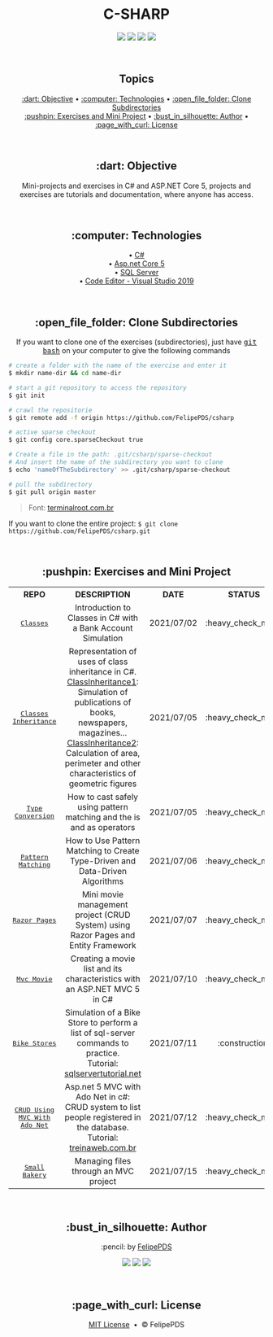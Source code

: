 # <h1 align="center">C-SHARP</h1>

<p align="center">
  <a href="https://github.com/FelipePDS/csharp/blob/main/LICENSE"><img src="https://img.shields.io/github/license/Felipepds/csharp?style=for-the-badge"/></a> 
  <img src="https://img.shields.io/github/last-commit/FelipePDS/csharp?style=for-the-badge"/>
  <img src="https://img.shields.io/static/v1?label=ASP.NET&message=v5&color=512BD4&style=for-the-badge"/> 
  <img src="https://img.shields.io/static/v1?label=Visual+Studio&message=community+2019&color=5C2D91&style=for-the-badge&logo=VisualStudio"/> 
</p>

<br>
<h2 align="center">Topics</h2>

<p align="center">
  <a href="#objective">:dart: Objective</a> &bull; 
  <a href="#technologies">:computer: Technologies</a> &bull; 
  <a href="#clone">:open_file_folder: Clone Subdirectories</a> <br>
  <a href="#exercises">:pushpin: Exercises and Mini Project</a> &bull; 
  <a href="#author">:bust_in_silhouette: Author</a> &bull; 
  <a href="#license">:page_with_curl: License</a>
</p>

<br>
<h2 id="objective" align="center">:dart: Objective</h2>

<p align="center">Mini-projects and exercises in C# and ASP.NET Core 5, projects and exercises are tutorials and documentation, where anyone has access.</p>

<br>
<h2 align="center" id="technologies">:computer: Technologies</h2>

<p align="center">
  &bull; <a href="https://dotnet.microsoft.com/learn/csharp">C#</a> <br>
  &bull; <a href="https://asp.net/">Asp.net Core 5</a> <br>
  &bull; <a href="https://docs.microsoft.com/pt-br/sql/ssms/download-sql-server-management-studio-ssms">SQL Server</a> <br>
  &bull; <a href="https://visualstudio.microsoft.com/pt-br/downloads/">Code Editor - Visual Studio 2019</a>
</p>

<br>
<h2 align="center" id="clone">:open_file_folder: Clone Subdirectories</h2>

<p align="center">If you want to clone one of the exercises (subdirectories), just have <kbd><a href="https://git-scm.com/downloads">git bash</a></kbd> on your computer to give the following commands</p>

```bash
# create a folder with the name of the exercise and enter it
$ mkdir name-dir && cd name-dir

# start a git repository to access the repository
$ git init

# crawl the repositorie
$ git remote add -f origin https://github.com/FelipePDS/csharp

# active sparse checkout
$ git config core.sparseCheckout true

# Create a file in the path: .git/csharp/sparse-checkout
# And insert the name of the subdirectory you want to clone
$ echo 'nameOfTheSubdirectory' >> .git/csharp/sparse-checkout

# pull the subdirectory
$ git pull origin master
```
<blockquote>Font: <a href="https://terminalroot.com.br/2019/09/como-clonar-somente-um-subdiretorio-com-git-ou-svn.html">terminalroot.com.br</a></blockquote>

<p>If you want to clone the entire project: <code>$ git clone https://github.com/FelipePDS/csharp.git</code></p>

<br>
<h2 id="exercises" align="center">:pushpin: Exercises and Mini Project</h2>

<table align="center">
  <tr align="center">
    <th>REPO</th>
    <th>DESCRIPTION</th>
    <th>DATE</th>
    <th>STATUS</th>
  </tr>
  <tr align="center">
    <td><kbd><a href="https://github.com/FelipePDS/csharp/tree/main/Classes">Classes</a></kbd></td>
    <td>Introduction to Classes in C# with a Bank Account Simulation</td>
    <td>2021/07/02</td>
    <td>:heavy_check_mark:</td>
  </tr>
  <tr align="center">
    <td><kbd><a href="https://github.com/FelipePDS/csharp/tree/main/ClassInheritance">Classes Inheritance</a></kbd></td>
    <td>Representation of uses of class inheritance in C#. <br><a href="https://github.com/FelipePDS/csharp/tree/main/ClassInheritance/ClassInheritance">ClassInheritance1</a>: Simulation of publications of books, newspapers, magazines... <br><a href="https://github.com/FelipePDS/csharp/tree/main/ClassInheritance/ClassInheritance2">ClassInheritance2</a>: Calculation of area, perimeter and other characteristics of geometric figures</td>
    <td>2021/07/05</td>
    <td>:heavy_check_mark:</td>
  </tr>
  <tr align="center">
    <td><kbd><a href="https://github.com/FelipePDS/csharp/tree/main/TypeConversion">Type Conversion</a></kbd></td>
    <td>How to cast safely using pattern matching and the is and as operators</td>
    <td>2021/07/05</td>
    <td>:heavy_check_mark:</td>
  </tr>
  <tr align="center">
    <td><kbd><a href="https://github.com/FelipePDS/csharp/tree/main/PatternMatching">Pattern Matching</a></kbd></td>
    <td>How to Use Pattern Matching to Create Type-Driven and Data-Driven Algorithms</td>
    <td>2021/07/06</td>
    <td>:heavy_check_mark:</td>
  </tr>
  <tr align="center">
    <td><kbd><a href="https://github.com/FelipePDS/csharp/tree/main/RazorPagesMovie">Razor Pages</a></kbd></td>
    <td>Mini movie management project (CRUD System) using Razor Pages and Entity Framework</td>
    <td>2021/07/07</td>
    <td>:heavy_check_mark:</td>
  </tr>
  <tr align="center">
    <td><kbd><a href="https://github.com/FelipePDS/csharp/tree/main/MvcMovie">Mvc Movie</a></kbd></td>
    <td>Creating a movie list and its characteristics with an ASP.NET MVC 5 in C#</td>
    <td>2021/07/10</td>
    <td>:heavy_check_mark:</td>
  </tr>
  <tr align="center">
    <td><kbd><a href="https://github.com/FelipePDS/csharp/tree/main/BikeStores">Bike Stores</a></kbd></td>
    <td>Simulation of a Bike Store to perform a list of sql-server commands to practice. <br>Tutorial: <a href="https://sqlservertutorial.net/">sqlservertutorial.net</a></td>
    <td>2021/07/11</td>
    <td>:construction:</td>
  </tr>
  <tr align="center">
    <td><kbd><a href="https://github.com/FelipePDS/csharp/tree/main/CRUDUsingMVCWithAdoNet">CRUD Using MVC With Ado Net</a></kbd></td>
    <td>Asp.net 5 MVC with Ado Net in c#: CRUD system to list people registered in the database. <br>Tutorial: <a href="https://www.treinaweb.com.br/blog/operacoes-crud-no-asp-net-mvc-5-com-o-ado-net">treinaweb.com.br</a></td>
    <td>2021/07/12</td>
    <td>:heavy_check_mark:</td>
  </tr>
  <tr align="center">
    <td><kbd><a href="https://github.com/FelipePDS/csharp/tree/main/SmallBakery">Small Bakery</a></kbd></td>
    <td>Managing files through an MVC project</td>
    <td>2021/07/15</td>
    <td>:heavy_check_mark:</td>
  </tr>
</table>

<br>
<h2 align="center" id="author">:bust_in_silhouette: Author</h2>

<p align="center">:pencil: by <a href="https://felipepds.github.io//">FelipePDS</a></p>
<p align="center"><a href="https://www.linkedin.com/in/felipe-p-da-silva-a55b891ba/?lipi=urn%3Ali%3Apage%3Ad_flagship3_feed%3BiErPy3g7Q1KGOaD%2BsGw%2Fpg%3D%3D"><img src="https://img.shields.io/static/v1?label=+&message=Felipe+P.+Da+Silva&color=0A66C2&style=flat&logo=linkedin&logoColor=white"/></a> <a href="https://twitter.com/FelipePintoDaS1"><img src="https://img.shields.io/static/v1?label=+&message=@FelipePintoDaS1&color=1DA1F2&style=flat&logo=twitter&logoColor=white"/></a> <img src="https://img.shields.io/static/v1?label=+&message=felipepdasilva66@gmail.com&color=EA4335&style=flat&logo=gmail&logoColor=white"/></p>

<br>
<h2 align="center" id="license">:page_with_curl: License</h2>

<p align="center"><a href="https://github.com/FelipePDS/csharp/blob/main/LICENSE">MIT License</a> &nbsp;&bull;&nbsp; &copy; FelipePDS</p>
 
